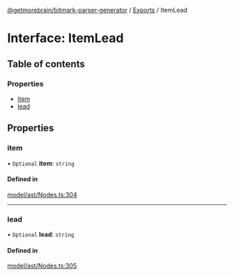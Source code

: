 [@getmorebrain/bitmark-parser-generator](../API.md) / [Exports](../modules.md) / ItemLead

# Interface: ItemLead

## Table of contents

### Properties

- [item](ItemLead.md#item)
- [lead](ItemLead.md#lead)

## Properties

### item

• `Optional` **item**: `string`

#### Defined in

[model/ast/Nodes.ts:304](https://github.com/getMoreBrain/bitmark-parser-generator/blob/9ddf9e2/src/model/ast/Nodes.ts#L304)

___

### lead

• `Optional` **lead**: `string`

#### Defined in

[model/ast/Nodes.ts:305](https://github.com/getMoreBrain/bitmark-parser-generator/blob/9ddf9e2/src/model/ast/Nodes.ts#L305)
